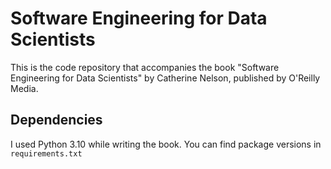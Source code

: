 # Software Engineering for Data Scientists

This is the code repository that accompanies the book "Software Engineering for Data Scientists" by Catherine Nelson, published by O'Reilly Media.

## Dependencies

I used Python 3.10 while writing the book. You can find package versions in `requirements.txt`